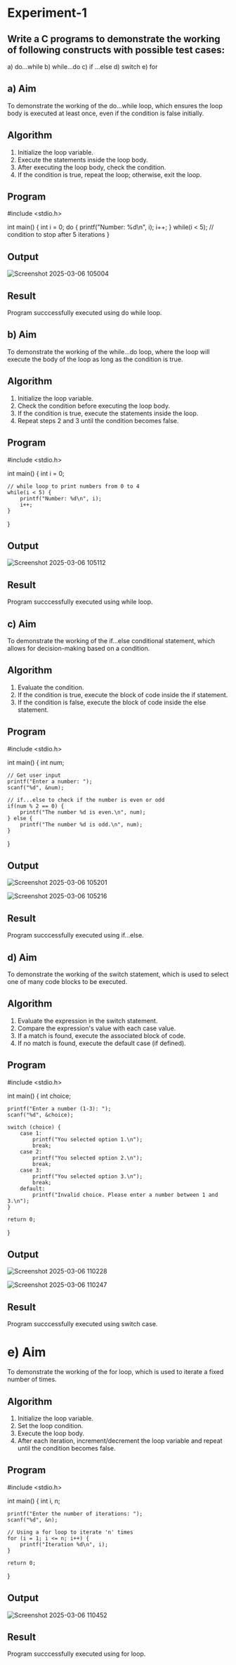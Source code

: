 # Experiment-1
##  Write a C programs  to demonstrate the working of following constructs with possible test cases:
a) do…while b) while…do c) if …else d) switch e) for
## a) Aim
To demonstrate the working of the do...while loop, which ensures the loop body is executed at least once, even if the condition is false initially.

## Algorithm
1.	Initialize the loop variable.
2.	Execute the statements inside the loop body.
3.	After executing the loop body, check the condition.
4.	If the condition is true, repeat the loop; otherwise, exit the loop.

## Program
#include <stdio.h>

int main() {
    int i = 0;
    do {
        printf("Number: %d\n", i);
        i++;
    } while(i < 5); // condition to stop after 5 iterations
}

## Output
![Screenshot 2025-03-06 105004](https://github.com/user-attachments/assets/f09a9acf-d237-4b09-aab9-9d5b7dc495da)

## Result
Program succcessfully executed using do while loop.

## b) Aim
To demonstrate the working of the while...do loop, where the loop will execute the body of the loop as long as the condition is true.

## Algorithm
1.	Initialize the loop variable.
2.	Check the condition before executing the loop body.
3.	If the condition is true, execute the statements inside the loop.
4.	Repeat steps 2 and 3 until the condition becomes false.

## Program
#include <stdio.h>

int main() {
    int i = 0;

    // while loop to print numbers from 0 to 4
    while(i < 5) {
        printf("Number: %d\n", i);
        i++;
    }

}

## Output
![Screenshot 2025-03-06 105112](https://github.com/user-attachments/assets/baa9abbd-b2fb-4a7e-9da8-758cd585f42a)

## Result
Program succcessfully executed using while loop.

## c) Aim
To demonstrate the working of the if...else conditional statement, which allows for decision-making based on a condition.

## Algorithm
1.	Evaluate the condition.
2.	If the condition is true, execute the block of code inside the if statement.
3.	If the condition is false, execute the block of code inside the else statement.

## Program
#include <stdio.h>

int main() {
    int num;

    // Get user input
    printf("Enter a number: ");
    scanf("%d", &num);

    // if...else to check if the number is even or odd
    if(num % 2 == 0) {
        printf("The number %d is even.\n", num);
    } else {
        printf("The number %d is odd.\n", num);
    }

}

## Output
![Screenshot 2025-03-06 105201](https://github.com/user-attachments/assets/eae38325-79fd-413f-8530-02903a4f5a92)

![Screenshot 2025-03-06 105216](https://github.com/user-attachments/assets/439bb43f-808a-4582-b72c-b2a51627045d)

## Result
Program succcessfully executed using if...else.

## d) Aim
To demonstrate the working of the switch statement, which is used to select one of many code blocks to be executed.

## Algorithm
1.	Evaluate the expression in the switch statement.
2.	Compare the expression's value with each case value.
3.	If a match is found, execute the associated block of code.
4.	If no match is found, execute the default case (if defined).

## Program
#include <stdio.h>

int main() {
    int choice;

    printf("Enter a number (1-3): ");
    scanf("%d", &choice);

    switch (choice) {
        case 1:
            printf("You selected option 1.\n");
            break;
        case 2:
            printf("You selected option 2.\n");
            break;
        case 3:
            printf("You selected option 3.\n");
            break;
        default:
            printf("Invalid choice. Please enter a number between 1 and 3.\n");
    }

    return 0;
}


## Output
![Screenshot 2025-03-06 110228](https://github.com/user-attachments/assets/981002f5-540d-4b1f-8153-2b8102d6c710)

![Screenshot 2025-03-06 110247](https://github.com/user-attachments/assets/f04999f6-1af7-4cbd-a13a-1df019de20bd)

## Result
Program succcessfully executed using switch case.

# e) Aim
To demonstrate the working of the for loop, which is used to iterate a fixed number of times.

## Algorithm
1.	Initialize the loop variable.
2.	Set the loop condition.
3.	Execute the loop body.
4.	After each iteration, increment/decrement the loop variable and repeat until the condition becomes false.

## Program
#include <stdio.h>

int main() {
    int i, n;

    printf("Enter the number of iterations: ");
    scanf("%d", &n);

    // Using a for loop to iterate 'n' times
    for (i = 1; i <= n; i++) {
        printf("Iteration %d\n", i);
    }

    return 0;
}


## Output
![Screenshot 2025-03-06 110452](https://github.com/user-attachments/assets/2a1dff95-4fe2-4864-a74d-afb4d8e05f21)

## Result
Program succcessfully executed using for loop.
